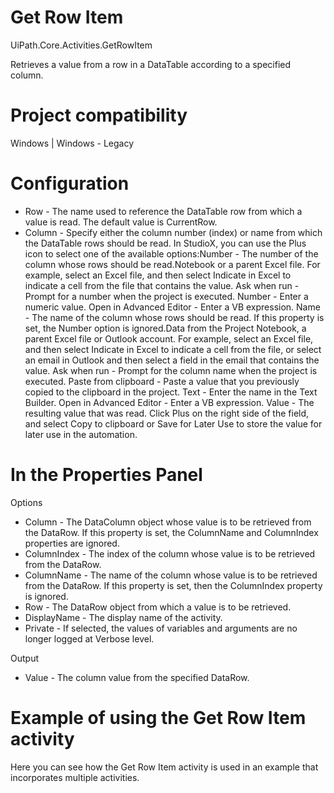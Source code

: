﻿# Get Row Item

UiPath.Core.Activities.GetRowItem

Retrieves a value from a row in a DataTable according to a specified column.

# Project compatibility

Windows | Windows - Legacy

# Configuration

* Row - The name used to reference the DataTable row from which a value is read. The default value is CurrentRow.
* Column - Specify either the column number (index) or name from which the DataTable rows should be read. In StudioX, you can use the Plus icon to select one of the available options:Number - The number of the column whose rows should be read.Notebook or a parent Excel file. For example, select an Excel file, and then select Indicate in Excel to indicate a cell from the file that contains the value. Ask when run - Prompt for a number when the project is executed. Number - Enter a numeric value. Open in Advanced Editor - Enter a VB expression. Name - The name of the column whose rows should be read. If this property is set, the Number option is ignored.Data from the Project Notebook, a parent Excel file or Outlook account. For example, select an Excel file, and then select Indicate in Excel to indicate a cell from the file, or select an email in Outlook and then select a field in the email that contains the value. Ask when run - Prompt for the column name when the project is executed. Paste from clipboard - Paste a value that you previously copied to the clipboard in the project. Text - Enter the name in the Text Builder. Open in Advanced Editor - Enter a VB expression. Value - The resulting value that was read. Click Plus on the right side of the field, and select Copy to clipboard or Save for Later Use to store the value for later use in the automation.

# In the Properties Panel

Options

* Column - The DataColumn object whose value is to be retrieved from the DataRow. If this property is set, the ColumnName and ColumnIndex properties are ignored.
* ColumnIndex - The index of the column whose value is to be retrieved from the DataRow.
* ColumnName - The name of the column whose value is to be retrieved from the DataRow. If this property is set, then the ColumnIndex property is ignored.
* Row - The DataRow object from which a value is to be retrieved.
* DisplayName - The display name of the activity.
* Private - If selected, the values of variables and arguments are no longer logged at Verbose level.

Output

* Value - The column value from the specified DataRow.

# Example of using the Get Row Item activity

Here you can see how the Get Row Item activity is used in an example that incorporates multiple activities.
